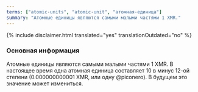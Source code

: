 ```yaml
---
terms: ["atomic-units", "atomic-unit", "атомная-единица"]
summary: "Атомные единицы являются самыми малыми частями 1 XMR."
---
```


{% include disclaimer.html translated="yes" translationOutdated="no" %}
### Основная информация

Атомные единицы являются самыми малыми частями 1 XMR.
В настоящее время одна атомная единица составляет 10 в минус 12-ой степени (0.000000000001 XMR, или одну @piconero).
В будущем это значение может измениться.
